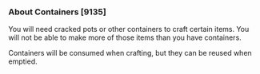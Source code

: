 ### About Containers [9135]

You will need cracked pots or other containers to craft certain items. You will not be able to make more of those items than you have containers.

Containers will be consumed when crafting, but they can be reused when emptied.